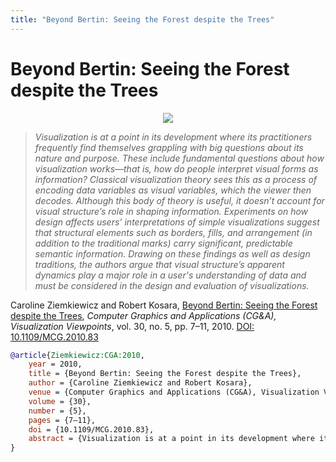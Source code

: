```yaml
---
title: "Beyond Bertin: Seeing the Forest despite the Trees"
---
```


# Beyond Bertin: Seeing the Forest despite the Trees

<p align="center"><img src="https://media.eagereyes.org/media/2010/Ziemkiewicz_CGA_2010.png" /></p>

> _Visualization is at a point in its development where its practitioners frequently find themselves grappling with big questions about its nature and purpose. These include fundamental questions about how visualization works—that is, how do people interpret visual forms as information? Classical visualization theory sees this as a process of encoding data variables as visual variables, which the viewer then decodes. Although this body of theory is useful, it doesn’t account for visual structure’s role in shaping information. Experiments on how design affects users’ interpretations of simple visualizations suggest that structural elements such as borders, fills, and arrangement (in addition to the traditional marks) carry significant, predictable semantic information. Drawing on these findings as well as design traditions, the authors argue that visual structure’s apparent dynamics play a major role in a user's understanding of data and must be considered in the design and evaluation of visualizations._

Caroline Ziemkiewicz and Robert Kosara, <a href="https://media.eagereyes.org/papers/2010/Ziemkiewicz-CGA-2010.pdf" target="_blank">Beyond Bertin: Seeing the Forest despite the Trees</a>, _Computer Graphics and Applications (CG&A), Visualization Viewpoints_, vol. 30, no. 5, pp. 7–11, 2010. <a href="https://dx.doi.org/10.1109/MCG.2010.83" target="_new">DOI: 10.1109/MCG.2010.83</a>


```bibtex
@article{Ziemkiewicz:CGA:2010,
	year = 2010,
	title = {Beyond Bertin: Seeing the Forest despite the Trees},
	author = {Caroline Ziemkiewicz and Robert Kosara},
	venue = {Computer Graphics and Applications (CG&A), Visualization Viewpoints},
	volume = {30},
	number = {5},
	pages = {7–11},
	doi = {10.1109/MCG.2010.83},
	abstract = {Visualization is at a point in its development where its practitioners frequently find themselves grappling with big questions about its nature and purpose. These include fundamental questions about how visualization works—that is, how do people interpret visual forms as information? Classical visualization theory sees this as a process of encoding data variables as visual variables, which the viewer then decodes. Although this body of theory is useful, it doesn’t account for visual structure’s role in shaping information. Experiments on how design affects users’ interpretations of simple visualizations suggest that structural elements such as borders, fills, and arrangement (in addition to the traditional marks) carry significant, predictable semantic information. Drawing on these findings as well as design traditions, the authors argue that visual structure’s apparent dynamics play a major role in a user's understanding of data and must be considered in the design and evaluation of visualizations.},
}
```

